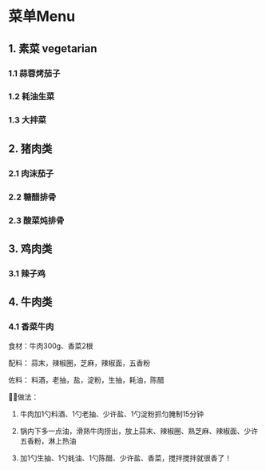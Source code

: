 # 菜单Menu

## 1. 素菜 vegetarian

### 1.1 蒜蓉烤茄子



### 1.2 耗油生菜



### 1.3 大拌菜



## 2. 猪肉类

### 2.1 肉沫茄子



### 2.2 糖醋排骨



### 2.3 酸菜炖排骨



## 3. 鸡肉类

### 3.1 辣子鸡



## 4. 牛肉类

### 4.1 香菜牛肉

食材：牛肉300g、香菜2根

配料： 蒜末，辣椒圈，芝麻，辣椒面，五香粉

佐料： 料酒，老抽，盐，淀粉，生抽，耗油，陈醋

🌸🌸做法：

1. 牛肉加1勺料酒、1勺老抽、少许盐、1勺淀粉抓匀腌制15分钟

2. 锅内下多一点油，滑熟牛肉捞出，放上蒜末、辣椒圈、熟芝麻、辣椒面、少许五香粉，淋上热油

3. 加1勺生抽、1勺蚝油、1勺陈醋、少许盐、香菜，搅拌搅拌就很香了！











